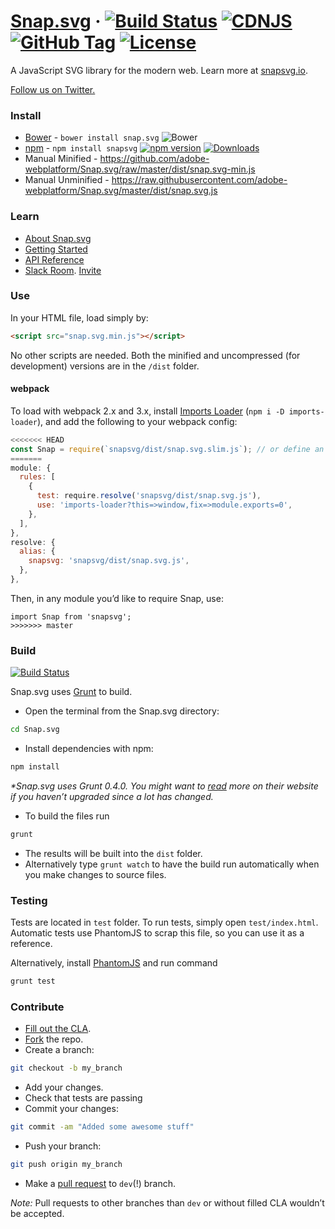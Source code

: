 [Snap.svg](http://snapsvg.io) · [![Build Status](https://travis-ci.org/adobe-webplatform/Snap.svg.svg?branch=dev)](https://travis-ci.org/adobe-webplatform/Snap.svg)  [![CDNJS](https://img.shields.io/cdnjs/v/snap.svg.svg)](https://cdnjs.com/libraries/snap.svg/) [![GitHub Tag](https://img.shields.io/github/tag/adobe-webplatform/snap.svg.svg)](https://github.com/adobe-webplatform/Snap.svg/releases) [![License](https://img.shields.io/npm/l/snapsvg.svg)](https://github.com/adobe-webplatform/Snap.svg/blob/master/LICENSE)
======

A JavaScript SVG library for the modern web. Learn more at [snapsvg.io](http://snapsvg.io).

[Follow us on Twitter.](https://twitter.com/snapsvg)

### Install
* [Bower](http://bower.io/) - `bower install snap.svg` ![Bower](https://img.shields.io/bower/v/snap.svg.svg)
* [npm](http://npmjs.com/) - `npm install snapsvg` [![npm version](https://img.shields.io/npm/v/snapsvg.svg?style=flat)](https://www.npmjs.com/package/snapsvg) [![Downloads](https://img.shields.io/npm/dt/snapsvg.svg)](https://www.npmjs.com/package/snapsvg)
* Manual Minified - https://github.com/adobe-webplatform/Snap.svg/raw/master/dist/snap.svg-min.js
* Manual Unminified - https://raw.githubusercontent.com/adobe-webplatform/Snap.svg/master/dist/snap.svg.js


### Learn

* [About Snap.svg](http://snapsvg.io/about/)
* [Getting Started](http://snapsvg.io/start/)
* [API Reference](http://snapsvg.io/docs/)
* [Slack Room](https://snapsvg.slack.com/). [Invite](https://snapsvg.slack.com/shared_invite/MTM2NTE4MTk3MDYwLTE0ODYwODgzNzUtYjQ0YmM1N2U0Mg)

### Use

In your HTML file, load simply by:
```html
<script src="snap.svg.min.js"></script>
```
No other scripts are needed. Both the minified and uncompressed (for development) versions are in the `/dist` folder.

#### webpack
To load with webpack 2.x and 3.x, install [Imports Loader](https://github.com/webpack-contrib/imports-loader) (`npm i -D imports-loader`), and add the following to your webpack config:

```js
<<<<<<< HEAD
const Snap = require(`snapsvg/dist/snap.svg.slim.js`); // or define an alias in webpack.config.js
=======
module: {
  rules: [
    {
      test: require.resolve('snapsvg/dist/snap.svg.js'),
      use: 'imports-loader?this=>window,fix=>module.exports=0',
    },
  ],
},
resolve: {
  alias: {
    snapsvg: 'snapsvg/dist/snap.svg.js',
  },
},
```

Then, in any module you’d like to require Snap, use:
```
import Snap from 'snapsvg';
>>>>>>> master
```

### Build
[![Build Status](https://travis-ci.org/adobe-webplatform/Snap.svg.svg?branch=dev)](https://travis-ci.org/adobe-webplatform/Snap.svg)

Snap.svg uses [Grunt](http://gruntjs.com/) to build.

* Open the terminal from the Snap.svg directory:
```sh
cd Snap.svg
```
* Install dependencies with npm:
```sh
npm install
```
_*Snap.svg uses Grunt 0.4.0. You might want to [read](http://gruntjs.com/getting-started) more on their website if you haven’t upgraded since a lot has changed._

* To build the files run
```sh
grunt
```
* The results will be built into the `dist` folder.
* Alternatively type `grunt watch` to have the build run automatically when you make changes to source files.

### Testing

Tests are located in `test` folder. To run tests, simply open `test/index.html`. Automatic tests use PhantomJS to scrap this file, so you can use it as a reference.

Alternatively, install [PhantomJS](http://phantomjs.org) and run command
```sh
grunt test
```

### Contribute

* [Fill out the CLA](http://snapsvg.io/contributions/).
* [Fork](https://help.github.com/articles/fork-a-repo) the repo.
* Create a branch:
```sh
git checkout -b my_branch
```
* Add your changes.
* Check that tests are passing
* Commit your changes:
```sh
git commit -am "Added some awesome stuff"
```
* Push your branch:
```sh
git push origin my_branch
```
* Make a [pull request](https://help.github.com/articles/using-pull-requests) to `dev`(!) branch.

*Note:* Pull requests to other branches than `dev` or without filled CLA wouldn’t be accepted.
